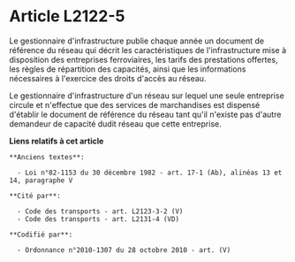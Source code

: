 # Article L2122-5

Le gestionnaire d'infrastructure publie chaque année un document de référence du réseau qui décrit les caractéristiques de
l'infrastructure mise à disposition des entreprises ferroviaires, les tarifs des prestations offertes, les règles de
répartition des capacités, ainsi que les informations nécessaires à l'exercice des droits d'accès au réseau.

Le gestionnaire d'infrastructure d'un réseau sur lequel une seule entreprise circule et n'effectue que des services de
marchandises est dispensé d'établir le document de référence du réseau tant qu'il n'existe pas d'autre demandeur de capacité
dudit réseau que cette entreprise.

**Liens relatifs à cet article**

	**Anciens textes**:

	  - Loi n°82-1153 du 30 décembre 1982 - art. 17-1 (Ab), alinéas 13 et 14, paragraphe V

	**Cité par**:

	  - Code des transports - art. L2123-3-2 (V)
	  - Code des transports - art. L2131-4 (VD)

	**Codifié par**:

	  - Ordonnance n°2010-1307 du 28 octobre 2010 - art. (V)
